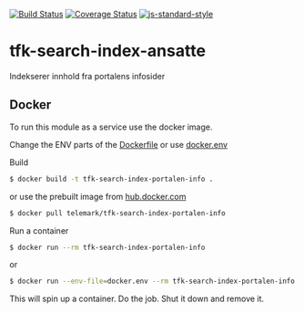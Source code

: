 [![Build Status](https://travis-ci.org/telemark/tfk-search-index-portalen-info.svg?branch=master)](https://travis-ci.org/telemark/tfk-search-index-portalen-info)
[![Coverage Status](https://coveralls.io/repos/telemark/tfk-search-index-portalen-info/badge.svg?branch=master&service=github)](https://coveralls.io/github/telemark/tfk-search-index-portalen-info?branch=master)
[![js-standard-style](https://img.shields.io/badge/code%20style-standard-brightgreen.svg?style=flat)](https://github.com/feross/standard)

# tfk-search-index-ansatte

Indekserer innhold fra portalens infosider

## Docker
To run this module as a service use the docker image.

Change the ENV parts of the [Dockerfile](Dockerfile) or use [docker.env](docker.env)

Build
```sh
$ docker build -t tfk-search-index-portalen-info .
```

or use the prebuilt image from [hub.docker.com](https://hub.docker.com/r/telemark/tfk-search-index-portalen-info)

```sh
$ docker pull telemark/tfk-search-index-portalen-info
```

Run a container

```sh
$ docker run --rm tfk-search-index-portalen-info
```

or

```sh
$ docker run --env-file=docker.env --rm tfk-search-index-portalen-info
```

This will spin up a container. Do the job. Shut it down and remove it.
